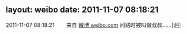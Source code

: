 layout: weibo
date: 2011-11-07 08:18:21
---
<meta name="referrer" content="no-referrer" />

2011-11-07 08:18:21  &nbsp;&nbsp;&nbsp;&nbsp;&nbsp;&nbsp; 来自 <a href="http://weibo.com/" rel="nofollow">微博 weibo.com</a>
问路时被叫做叔叔……[泪] ​​​
